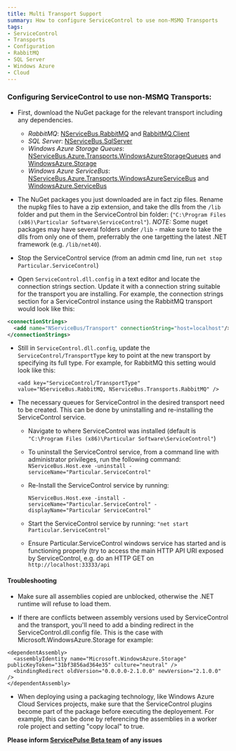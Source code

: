 ```yaml
---
title: Multi Transport Support
summary: How to configure ServiceControl to use non-MSMQ Transports
tags:
- ServiceControl
- Transports
- Configuration
- RabbitMQ
- SQL Server
- Windows Azure
- Cloud
---
```


### Configuring ServiceControl to use non-MSMQ Transports:

* First, download the NuGet package for the relevant transport including any dependencies.
   * *RabbitMQ*: [NServiceBus.RabbitMQ](https://www.nuget.org/api/v2/package/NServiceBus.RabbitMQ) and [RabbitMQ.Client](https://www.nuget.org/api/v2/package/RabbitMQ.Client)
   * *SQL Server*: [NServiceBus.SqlServer](https://www.nuget.org/api/v2/package/NServiceBus.SqlServer)
   * *Windows Azure Storage Queues*: [NServiceBus.Azure.Transports.WindowsAzureStorageQueues](https://www.nuget.org/packages/NServiceBus.Azure.Transports.WindowsAzureStorageQueues/5.1.1) and [WindowsAzure.Storage](https://www.nuget.org/api/v2/package/WindowsAzure.Storage/2.1.0)
   * *Windows Azure ServiceBus*: [NServiceBus.Azure.Transports.WindowsAzureServiceBus](https://www.nuget.org/api/v2/package/NServiceBus.Azure.Transports.WindowsAzureServiceBus/5.1.1) and [WindowsAzure.ServiceBus](https://www.nuget.org/api/v2/package/WindowsAzure.ServiceBus/2.2.0)

* The NuGet packages you just downloaded are in fact zip files. Rename the nupkg files to have a zip extension, and take the dlls from the `/lib` folder and put them in the ServiceControl bin folder: (`"C:\Program Files (x86)\Particular Software\ServiceControl"`).
_NOTE:_ Some nuget packages may have several folders under `/lib` - make sure to take the dlls from only one of them, preferrably the one targetting the latest .NET framework (e.g. `/lib/net40`).

* Stop the ServiceControl service (from an admin cmd line, run `net stop Particular.ServiceControl`)

* Open `ServiceControl.dll.config` in a text editor and locate the connection strings section. Update it with a connection string suitable for the transport you are installing. For example, the connection strings section for a ServiceControl instance using the RabbitMQ transport would look like this:

```xml
<connectionStrings>
  <add name="NServiceBus/Transport" connectionString="host=localhost"/>
</connectionStrings>
```

* Still in `ServiceControl.dll.config`, update the `ServiceControl/TransportType` key to point at the new transport by  specifying its full type. For example, for RabbitMQ this setting would look like this:

   `<add key="ServiceControl/TransportType" value="NServiceBus.RabbitMQ, NServiceBus.Transports.RabbitMQ" />`

* The necessary queues for ServiceControl in the desired transport need to be created. This can be done by uninstalling and re-installing the ServiceControl service.
   * Navigate to where ServiceControl was installed (default is `"C:\Program Files (x86)\Particular Software\ServiceControl"`)
   * To uninstall the ServiceControl service, from a command line with administrator privileges, run the following command: `NServiceBus.Host.exe -uninstall -serviceName="Particular.ServiceControl"`
   * Re-Install the ServiceControl service by running: 

      `NServiceBus.Host.exe -install -serviceName="Particular.ServiceControl" -displayName="Particular ServiceControl"` 
   * Start the ServiceControl service by running: `"net start Particular.ServiceControl"`
   * Ensure Particular.ServiceControl windows service has started and is functioning properly (try to access the main HTTP API URI exposed by ServiceControl, e.g. do an HTTP GET on `http://localhost:33333/api`

#### Troubleshooting

* Make sure all assemblies copied are unblocked, otherwise the .NET runtime will refuse to load them.

* If there are conflicts between assembly versions used by ServiceControl and the transport, you'll need to add a binding redirect in the ServiceControl.dll.config file. This is the case with Microsoft.WindowsAzure.Storage for example:

```
<dependentAssembly>
  <assemblyIdentity name="Microsoft.WindowsAzure.Storage" publicKeyToken="31bf3856ad364e35" culture="neutral" />
  <bindingRedirect oldVersion="0.0.0.0-2.1.0.0" newVersion="2.1.0.0" />
</dependentAssembly>
```

* When deploying using a packaging technology, like Windows Azure Cloud Services projects, make sure that the ServiceControl plugins become part of the package before executing the deployement. For example, this can be done by referencing the assemblies in a worker role project and setting "copy local" to true.

**Please inform [ServicePulse Beta team](mailto:pulsebeta@nservicebus.com) of any issues**
